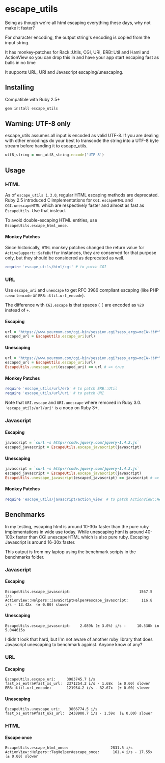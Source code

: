 # escape_utils

Being as though we're all html escaping everything these days, why not make it faster?

For character encoding, the output string's encoding is copied from the input string.

It has monkey-patches for Rack::Utils, CGI, URI, ERB::Util and Haml and ActionView so you can drop this in and have your app start escaping fast as balls in no time

It supports URL, URI and Javascript escaping/unescaping.

## Installing

Compatible with Ruby 2.5+

``` sh
gem install escape_utils
```

## Warning: UTF-8 only

escape_utils assumes all input is encoded as valid UTF-8. If you are dealing with other encodings do your best to transcode the string into a UTF-8 byte stream before handing it to escape_utils.


``` ruby
utf8_string = non_utf8_string.encode('UTF-8')
```

## Usage

### HTML

As of `escape_utils 1.3.0`, regular HTML escaping methods are deprecated. Ruby 2.5 introduced C implementations for `CGI.escapeHTML` and `CGI.unescapeHTML` which are respectively faster and almost as fast as `EscapeUtils`. Use that instead.

To avoid double-escaping HTML entities, use `EscapeUtils.escape_html_once`.

#### Monkey Patches

Since historically, `HTML` monkey patches changed the return value for `ActiveSupport::SafeBuffer` instances, they are conserved for that purpose only, but they should be considered as deprecated as well.

``` ruby
require 'escape_utils/html/cgi' # to patch CGI
```

### URL

Use `escape_uri` and `unescape` to get RFC 3986 compliant escaping (like PHP `rawurlencode` or `ERB::Util.url_encode`).

The difference with `CGI.escape` is that spaces (` `) are encoded as `%20` instead of `+`.

#### Escaping

``` ruby
url = "https://www.yourmom.com/cgi-bin/session.cgi?sess_args=mcEA~!!#*YH*>@!U"
escaped_url = EscapeUtils.escape_uri(url)
```

#### Unescaping

``` ruby
url = "https://www.yourmom.com/cgi-bin/session.cgi?sess_args=mcEA~!!#*YH*>@!U"
escaped_url = EscapeUtils.escape_uri(url)
EscapeUtils.unescape_uri(escaped_uri) == url # => true
```

#### Monkey Patches

``` ruby
require 'escape_utils/url/erb' # to patch ERB::Util
require 'escape_utils/url/uri' # to patch URI
```

Note that `URI.escape` and `URI.unescape` where removed in Ruby 3.0. `'escape_utils/url/uri'` is a noop on Ruby 3+.

### Javascript

#### Escaping

``` ruby
javascript = `curl -s http://code.jquery.com/jquery-1.4.2.js`
escaped_javascript = EscapeUtils.escape_javascript(javascript)
```

#### Unescaping

``` ruby
javascript = `curl -s http://code.jquery.com/jquery-1.4.2.js`
escaped_javascript = EscapeUtils.escape_javascript(javascript)
EscapeUtils.unescape_javascript(escaped_javascript) == javascript # => true
```

#### Monkey Patches

``` ruby
require 'escape_utils/javascript/action_view' # to patch ActionView::Helpers::JavaScriptHelper
```

## Benchmarks

In my testing, escaping html is around 10-30x faster than the pure ruby implementations in wide use today.
While unescaping html is around 40-100x faster than CGI.unescapeHTML which is also pure ruby.
Escaping Javascript is around 16-30x faster.

This output is from my laptop using the benchmark scripts in the benchmarks folder.

### Javascript

#### Escaping

```
EscapeUtils.escape_javascript:                               1567.5 i/s
ActionView::Helpers::JavaScriptHelper#escape_javascript:      116.8 i/s - 13.42x  (± 0.00) slower
```

#### Unescaping

```
EscapeUtils.escape_javascript:    2.089k (± 3.0%) i/s -     10.530k in   5.044615s
```

I didn't look that hard, but I'm not aware of another ruby library that does Javascript unescaping to benchmark against. Anyone know of any?

### URL

#### Escaping

```
EscapeUtils.escape_uri:     3983745.7 i/s
fast_xs_extra#fast_xs_url:  2371254.2 i/s - 1.68x  (± 0.00) slower
ERB::Util.url_encode:       121954.2 i/s - 32.67x  (± 0.00) slower
```

#### Unescaping

```
EscapeUtils.unescape_uri:    3866774.5 i/s
fast_xs_extra#fast_uxs_url:  2438900.7 i/s - 1.59x  (± 0.00) slower
```

### HTML

#### Escape once

```
EscapeUtils.escape_html_once:                   2831.5 i/s
ActionView::Helpers::TagHelper#escape_once:      161.4 i/s - 17.55x  (± 0.00) slower
```
